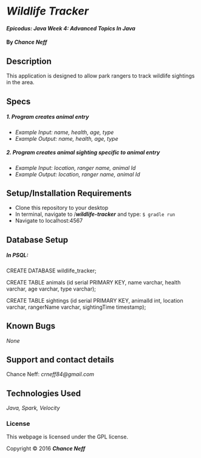 # _Wildlife Tracker_

#### _Epicodus: Java Week 4: Advanced Topics In Java_

#### By _**Chance Neff**_

## Description

This application is designed to allow park rangers to track wildlife sightings in the area.

## Specs

##### 1. Program creates animal entry

* _Example Input: name, health, age, type_
* _Example Output: name, health, age, type_

##### 2. Program creates animal sighting specific to animal entry

* _Example Input: location, ranger name, animal Id_
* _Example Output: location, ranger name, animal Id_

## Setup/Installation Requirements

* Clone this repository to your desktop
* In terminal, navigate to /**_wildlife-tracker_** and type: `$ gradle run`
* Navigate to localhost:4567

## Database Setup

##### __In PSQL:__

CREATE DATABASE wildlife_tracker;

CREATE TABLE animals (id serial PRIMARY KEY, name varchar, health varchar, age varchar, type varchar);

CREATE TABLE sightings (id serial PRIMARY KEY, animalId int, location varchar, rangerName varchar, sightingTime timestamp);

## Known Bugs

_None_

## Support and contact details

Chance Neff: _crneff84@gmail.com_

## Technologies Used

_Java,
Spark,
Velocity_

### License

This webpage is licensed under the GPL license.

Copyright &copy; 2016 **_Chance Neff_**
